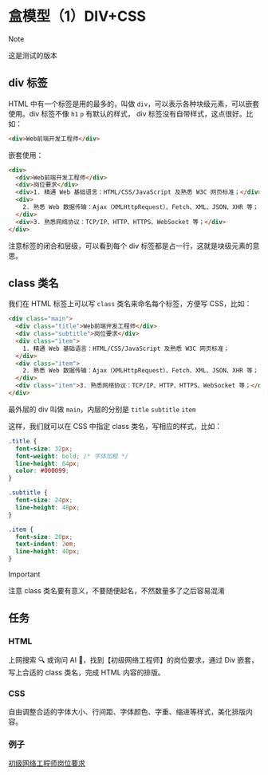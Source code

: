 # 盒模型（1）DIV+CSS

> [!NOTE]
> 这是测试的版本

## div 标签

HTML 中有一个标签是用的最多的，叫做 `div`，可以表示各种块级元素，可以嵌套使用。div 标签不像 `h1` `p` 有默认的样式， div 标签没有自带样式，这点很好。比如：

```html
<div>Web前端开发工程师</div>
```

嵌套使用：

```html
<div>
  <div>Web前端开发工程师</div>
  <div>岗位要求</div>
  <div>1. 精通 Web 基础语言：HTML/CSS/JavaScript 及熟悉 W3C 网页标准；</div>
  <div>
    2. 熟悉 Web 数据传输：Ajax（XMLHttpRequest）、Fetch、XML、JSON、XHR 等；
  </div>
  <div>3. 熟悉网络协议：TCP/IP、HTTP、HTTPS、WebSocket 等；</div>
</div>
```

注意标签的闭合和层级，可以看到每个 div 标签都是占一行，这就是块级元素的意思。

## class 类名

我们在 HTML 标签上可以写 `class` 类名来命名每个标签，方便写 CSS，比如：

```html
<div class="main">
  <div class="title">Web前端开发工程师</div>
  <div class="subtitle">岗位要求</div>
  <div class="item">
    1. 精通 Web 基础语言：HTML/CSS/JavaScript 及熟悉 W3C 网页标准；
  </div>
  <div class="item">
    2. 熟悉 Web 数据传输：Ajax（XMLHttpRequest）、Fetch、XML、JSON、XHR 等；
  </div>
  <div class="item">3. 熟悉网络协议：TCP/IP、HTTP、HTTPS、WebSocket 等；</div>
</div>
```

最外层的 div 叫做 `main`，内层的分别是 `title` `subtitle` `item`

这样，我们就可以在 CSS 中指定 class 类名，写相应的样式，比如：

```css
.title {
  font-size: 32px;
  font-weight: bold; /* 字体加粗 */
  line-height: 64px;
  color: #000099;
}

.subtitle {
  font-size: 24px;
  line-height: 48px;
}

.item {
  font-size: 20px;
  text-indent: 2em;
  line-height: 40px;
}
```

> [!IMPORTANT]
> 注意 class 类名要有意义，不要随便起名，不然数量多了之后容易混淆

## 任务

### HTML

上网搜索 🔍 或询问 AI 🤖，找到【初级网络工程师】的岗位要求，通过 Div 嵌套，写上合适的 class 类名，完成 HTML 内容的排版。

### CSS

自由调整合适的字体大小、行间距、字体颜色、字重、缩进等样式，美化排版内容。

### 例子

[初级网络工程师岗位要求](/tutorial/2/demo.html)
